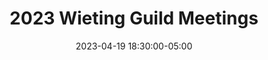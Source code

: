---
date: 2023-04-19 18:30:00-05:00
dates: 6:30 pm on the 3rd Wednesday of every month from Jan 2023 thru Dec 2023
draft: false
durationMinutes: 60
title: 2023 Wieting Guild Meetings
---